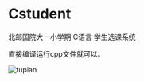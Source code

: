 # Cstudent
北邮国院大一小学期 C语言 学生选课系统

直接编译运行cpp文件就可以。

![tupian](http://ockj16306.bkt.clouddn.com/image/blog/%E6%B5%81%E7%A8%8B%E5%9B%BE.png)
